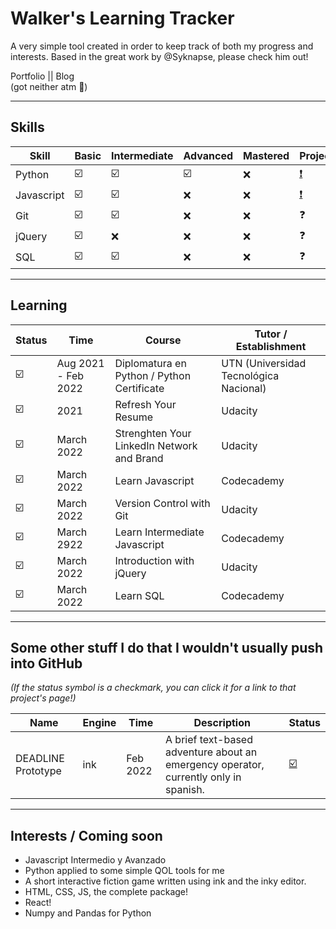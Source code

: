 # Walker's Learning Tracker
 A very simple tool created in order to keep track of both my progress and interests. Based in the great work by @Syknapse, please check him out!

Portfolio || Blog <br>
(got neither atm :woozy_face:)
___
## Skills
| Skill      | Basic                   | Intermediate            | Advanced                | Mastered | Project(s)                                                                        |
| ---------- | ----------------------- | ----------------------- | ----------------------- | -------- | --------------------------------------------------------------------------------- |
| Python     | :ballot_box_with_check: | :ballot_box_with_check: | :ballot_box_with_check: | :x:      | [:exclamation:](https://github.com/WalkerMillgress/Python-Sorter-App)             |
| Javascript | :ballot_box_with_check: | :ballot_box_with_check: | :x:                     | :x:      | [:exclamation:](https://github.com/WalkerMillgress/AttorneyOnline-char.ini-Maker) |
| Git        | :ballot_box_with_check: | :ballot_box_with_check: | :x:                     | :x:      | :question:                                                                        |
| jQuery     | :ballot_box_with_check: | :x:                     | :x:                     | :x:      | :question:                                                                        |
| SQL        | :ballot_box_with_check: | :ballot_box_with_check: | :x:                     | :x:      | :question:                                                                                  |
___
## Learning
| Status                  | Time                | Course                                     | Tutor / Establishment                  |
| ----------------------- | ------------------- | ------------------------------------------ | -------------------------------------- |
| :ballot_box_with_check: | Aug 2021 - Feb 2022 | Diplomatura en Python / Python Certificate | UTN (Universidad Tecnológica Nacional) |
| :ballot_box_with_check: | 2021                | Refresh Your Resume                        | Udacity                                |
| :ballot_box_with_check: | March 2022          | Strenghten Your LinkedIn Network and Brand | Udacity                                |
| :ballot_box_with_check: | March 2022          | Learn Javascript                           | Codecademy                             |
| :ballot_box_with_check: | March 2022          | Version Control with Git                   | Udacity                                |
| :ballot_box_with_check: | March 2922          | Learn Intermediate Javascript              | Codecademy                             |
| :ballot_box_with_check: | March 2022          | Introduction with jQuery                   | Udacity                                |
| :ballot_box_with_check: | March 2022          | Learn SQL                                  | Codecademy                             |
___
## Some other stuff I do that I wouldn't usually push into GitHub
*(If the status symbol is a checkmark, you can click it for a link to that project's page!)*

| Name               | Engine | Time     | Description                                                                          | Status                                                            |
| ------------------ | ------ | -------- | ------------------------------------------------------------------------------------ | ----------------------------------------------------------------- |
| DEADLINE Prototype | ink    | Feb 2022 | A brief text-based adventure about an emergency operator, currently only in spanish. | [:ballot_box_with_check:](https://1ksteps.itch.io/deadline-alpha) |
___
## Interests / Coming soon
- Javascript Intermedio y Avanzado
- Python applied to some simple QOL tools for me
- A short interactive fiction game written using ink and the inky editor.
- HTML, CSS, JS, the complete package!
- React!
- Numpy and Pandas for Python